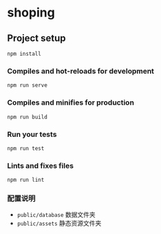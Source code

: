 # shoping

## Project setup
```
npm install
```

### Compiles and hot-reloads for development
```
npm run serve
```

### Compiles and minifies for production
```
npm run build
```

### Run your tests
```
npm run test
```

### Lints and fixes files
```
npm run lint
```

### 配置说明

- `public/database` 数据文件夹
- `public/assets` 静态资源文件夹
